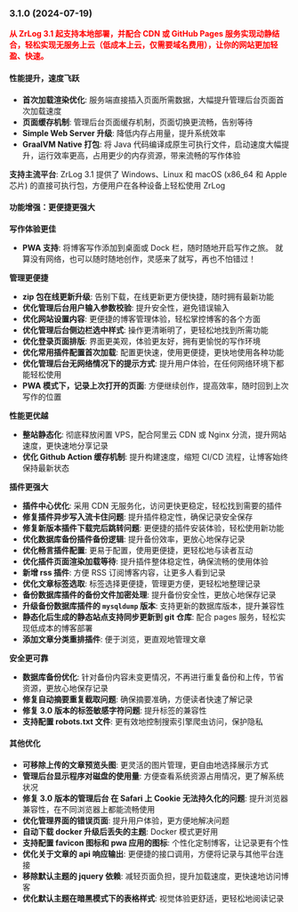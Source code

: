 ### 3.1.0 (2024-07-19)

<b style="color:red">从 ZrLog 3.1 起支持本地部署，并配合 CDN 或 GitHub Pages 服务实现动静结合，轻松实现无服务上云（低成本上云，仅需要域名费用），让你的网站更加轻盈、快速。</b>

#### 性能提升，速度飞跃

* **首次加载渲染优化**: 服务端直接插入页面所需数据，大幅提升管理后台页面首次加载速度
* **页面缓存机制**: 管理后台页面缓存机制，页面切换更流畅，告别等待
* **Simple Web Server 升级**:  降低内存占用量，提升系统效率
* **GraalVM Native 打包**: 将 Java 代码编译成原生可执行文件，启动速度大幅提升，运行效率更高，占用更少的内存资源，带来流畅的写作体验

**支持主流平台**:  ZrLog 3.1  提供了 Windows、Linux 和 macOS (x86_64 和 Apple 芯片) 的直接可执行包，方便用户在各种设备上轻松使用 ZrLog

#### 功能增强：更便捷更强大

**写作体验更佳**

* **PWA 支持**: 将博客写作添加到桌面或 Dock 栏，随时随地开启写作之旅。 就算没有网络，也可以随时随地创作，灵感来了就写，再也不怕错过！

**管理更便捷**

* **zip 包在线更新升级**:  告别下载，在线更新更方便快捷，随时拥有最新功能
* **优化管理后台用户输入参数校验**:  提升安全性，避免错误输入
* **优化网站设置内容**:  更便捷的博客管理体验，轻松掌控博客的各个方面
* **优化管理后台侧边栏选中样式**:  操作更清晰明了，更轻松地找到所需功能
* **优化登录页面排版**:  界面更美观，体验更友好，拥有更愉悦的写作环境
* **优化常用插件配置首次加载**:  配置更快速，使用更便捷，更快地使用各种功能
* **优化管理后台无网络情况下的提示方式**:  提升用户体验，在任何网络环境下都能轻松使用
* **PWA 模式下，记录上次打开的页面**:  方便继续创作，提高效率，随时回到上次写作的位置

**性能更优越**

* **整站静态化**:  彻底释放闲置 VPS，配合阿里云 CDN 或 Nginx 分流，提升网站速度，更快速地分享记录
* **优化 Github Action 缓存机制**:  提升构建速度，缩短 CI/CD 流程，让博客始终保持最新状态

**插件更强大**

* **插件中心优化**:  采用 CDN 无服务化，访问更快更稳定，轻松找到需要的插件
* **修复插件异步写入流卡住问题**:  提升插件稳定性，确保记录安全保存
* **修复新版本插件下载完后跳转问题**:  更便捷的插件安装体验，轻松使用新功能
* **优化数据库备份插件备份逻辑**:  提升备份效率，更放心地保存记录
* **优化畅言插件配置**:  更易于配置，使用更便捷，更轻松地与读者互动
* **优化插件页面渲染加载等待**:  提升插件整体稳定性，确保流畅的使用体验
* **新增 rss 插件**:  方便 RSS 订阅博客内容，让更多人看到记录
* **优化文章标签选取**:  标签选择更便捷，管理更方便，更轻松地整理记录
* **备份数据库插件的备份文件加密处理**:  提升备份安全性，更放心地保存记录
* **升级备份数据库插件的 `mysqldump` 版本**:  支持更新的数据库版本，提升兼容性
* **静态化后生成的静态站点支持同步更新到 git 仓库**:  配合 pages 服务，轻松实现低成本的博客部署
* **添加文章分类重排插件**:  便于浏览，更直观地管理文章

**安全更可靠**

* **数据库备份优化**:  针对备份内容未变更情况，不再进行重复备份和上传，节省资源，更放心地保存记录
* **修复自动摘要重复截取问题**:  确保摘要准确，方便读者快速了解记录
* **修复 3.0 版本的标签敏感字符问题**:  提升标签的兼容性
* **支持配置 robots.txt 文件**:  更有效地控制搜索引擎爬虫访问，保护隐私

#### 其他优化

* **可移除上传的文章预览头图**:  更灵活的图片管理，更自由地选择展示方式
* **管理后台显示程序对磁盘的使用量**:  方便查看系统资源占用情况，更了解系统状况
* **修复 3.0 版本的管理后台 在 Safari 上 Cookie 无法持久化的问题**:  提升浏览器兼容性，在不同浏览器上都能流畅使用
* **优化管理界面的错误页面**:  提升用户体验，更方便地解决问题
* **自动下载 docker 升级后丢失的主题**:  Docker 模式更好用
* **支持配置 favicon 图标和 pwa 应用的图标**:  个性化定制博客，让记录更有个性
* **优化关于文章的 api 响应输出**:  更便捷的接口调用，方便将记录与其他平台连接
* **移除默认主题的 jquery 依赖**:  减轻页面负担，提升加载速度，更快速地访问博客
* **优化默认主题在暗黑模式下的表格样式**:  视觉体验更舒适，更轻松地阅读记录